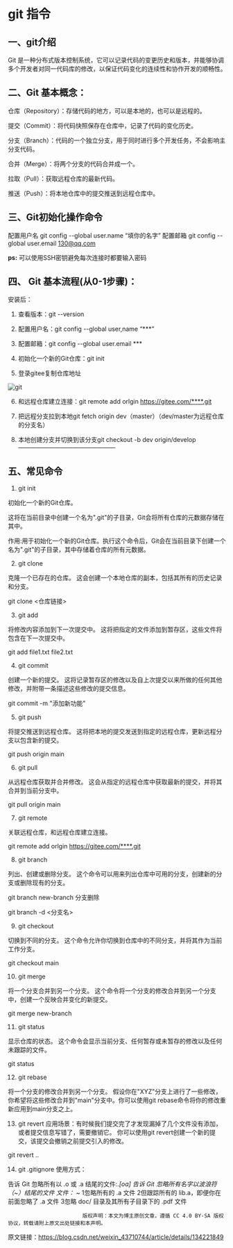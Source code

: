 # git 指令

## 一、git介绍
Git 是一种分布式版本控制系统，它可以记录代码的变更历史和版本，并能够协调多个开发者对同一代码库的修改，以保证代码变化的连续性和协作开发的顺畅性。

## 二、Git 基本概念：
仓库（Repository）：存储代码的地方，可以是本地的，也可以是远程的。

提交（Commit）：将代码快照保存在仓库中，记录了代码的变化历史。

分支（Branch）：代码的一个独立分支，用于同时进行多个开发任务，不会影响主分支代码。

合并（Merge）：将两个分支的代码合并成一个。

拉取（Pull）：获取远程仓库的最新代码。

推送（Push）：将本地仓库中的提交推送到远程仓库中。

## 三、Git初始化操作命令
配置用户名
git config --global user.name “填你的名字”
配置邮箱
git config --global user.email 130@qq.com

**ps:** 可以使用SSH密钥避免每次连接时都要输入密码

## 四、 Git 基本流程(从0-1步骤)：
安装后：

1.  查看版本：git --version

2. 配置用户名：git config --global user,name “***”

3. 配置邮箱：git config --global user.email ***

4. 初始化一个新的Git仓库：git init

5. 登录gitee复制仓库地址

![git](/home/zjq/A&T/踩坑之旅/picture/git.png)

6. 和远程仓库建立连接：git remote add orlgin https://gitee.com/****.git

7. 把远程分支拉到本地git fetch origin dev（master）（dev/master为远程仓库的分支名）

8. 本地创建分支并切换到该分支git checkout -b dev origin/develop
   ————————————————

## 五、常见命令

1. git init

初始化一个新的Git仓库。

这将在当前目录中创建一个名为".git"的子目录，Git会将所有仓库的元数据存储在其中。

作用:用于初始化一个新的Git仓库。执行这个命令后，Git会在当前目录下创建一个名为".git"的子目录，其中存储着仓库的所有元数据。

2. git clone

克隆一个已存在的仓库。
这会创建一个本地仓库的副本，包括其所有的历史记录和分支。

git clone <仓库链接>

3. git add

将修改内容添加到下一次提交中。
这将把指定的文件添加到暂存区，这些文件将包含在下一次提交中。

git add file1.txt file2.txt

4. git commit

创建一个新的提交。
这将记录暂存区的修改以及自上次提交以来所做的任何其他修改，并附带一条描述这些修改的提交信息。

git commit -m "添加新功能"

5. git push

将提交推送到远程仓库。
这将把本地的提交发送到指定的远程仓库，更新远程分支以包含新的提交。

git push origin main

6. git pull

从远程仓库获取并合并修改。
这会从指定的远程仓库中获取最新的提交，并将其合并到当前分支中。

git pull origin main

7. git remote

关联远程仓库，和远程仓库建立连接。

git remote add orlgin https://gitee.com/****.git

8. git branch

列出、创建或删除分支。
这个命令可以用来列出仓库中可用的分支，创建新的分支或删除现有的分支。

git branch new-branch
分支删除

git branch -d <分支名>

9. git checkout

切换到不同的分支。
这个命令允许你切换到仓库中的不同分支，并将其作为当前工作分支。

git checkout main

10. git merge

将一个分支合并到另一个分支。
这个命令将一个分支的修改合并到另一个分支中，创建一个反映合并变化的新提交。

git merge new-branch

11. git status

显示仓库的状态。
这个命令会显示当前分支、任何暂存或未暂存的修改以及任何未跟踪的文件。

git status

12. git rebase

将一个分支的修改合并到另一个分支。
假设你在"XYZ"分支上进行了一些修改，你希望将这些修改合并到"main"分支中。你可以使用git rebase命令将你的修改重新应用到main分支之上。

13. git revert
    应用场景：有时候我们提交完了才发现漏掉了几个文件没有添加，或者提交信息写错了，需要撤销它。
    你可以使用git revert创建一个新的提交，该提交会撤销之前提交引入的修改。

git revert <commit1>..<commit2>

14. git .gitignore
    使用方式：

告诉 Git 忽略所有以 .o 或 .a 结尾的文件:*.[oa]
告诉 Git 忽略所有名字以波浪符（~）结尾的文件 文件：* ~
1忽略所有的 .a 文件
2但跟踪所有的 lib.a，即便你在前面忽略了 .a 文件
3忽略 doc/ 目录及其所有子目录下的 .pdf 文件

                            版权声明：本文为博主原创文章，遵循 CC 4.0 BY-SA 版权协议，转载请附上原文出处链接和本声明。

原文链接：https://blog.csdn.net/weixin_43710744/article/details/134221849